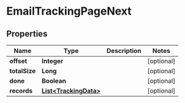 

# EmailTrackingPageNext


## Properties

| Name | Type | Description | Notes |
|------------ | ------------- | ------------- | -------------|
|**offset** | **Integer** |  |  [optional] |
|**totalSize** | **Long** |  |  [optional] |
|**done** | **Boolean** |  |  [optional] |
|**records** | [**List&lt;TrackingData&gt;**](TrackingData.md) |  |  [optional] |



